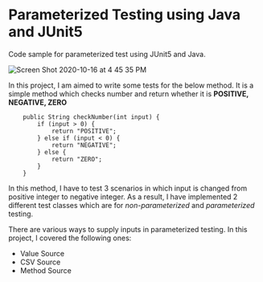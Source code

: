 # Parameterized Testing using Java and JUnit5
Code sample for parameterized test using JUnit5 and Java.

![Screen Shot 2020-10-16 at 4 45 35 PM](https://user-images.githubusercontent.com/36932896/96310056-3e420500-100f-11eb-9771-8fd745d79580.png)

In this project, I am aimed to write some tests for the below method. It is a simple method which checks number and return whether it is **POSITIVE, NEGATIVE, ZERO**
```
    public String checkNumber(int input) {
        if (input > 0) {
            return "POSITIVE";
        } else if (input < 0) {
            return "NEGATIVE";
        } else {
            return "ZERO";
        }
    }
```

In this method, I have to test 3 scenarios in which input is changed from positive integer to negative integer. As a result, I have implemented 2 different test classes which are for *non-parameterized* and *parameterized* testing.

There are various ways to supply inputs in parameterized testing. In this project, I covered the following ones:
  - Value Source
  - CSV Source
  - Method Source
